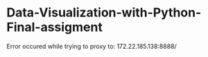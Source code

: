 # Data-Visualization-with-Python-Final-assigment
Error occured while trying to proxy to: 172.22.185.138:8888/ 
